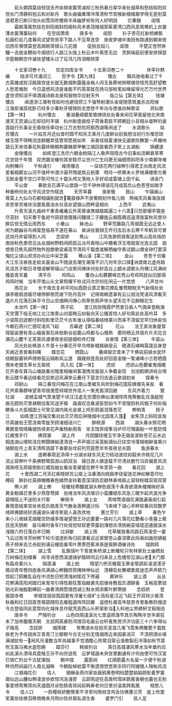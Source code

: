 <!-- { "loadSidebar": true } -->
　　前头鹦鹉莫自轻饶舌齐纨顿收箧笥减却三秋热春日翠华来处烟草和愁结昭阳欢悦长门清静斜抱云和对新月　歌头曲徧重理冷落清秋节宫掖新様蛾眉学得无差别莫道君恩已断只怕头如雪风吹檐铁半床幽梦却有何人好明説
　　忆秦娥
　　闺情
　　霜枫落离愁挂在斜阳阁斜阳阁秋风禾黍茂陵城郭茱茰湾口西风恶鸳鸯机上衣裳薄衣裳薄藁砧何
　　在空闺萧索
　　唐多令
　　闺怨
　　衫子杏花红新梳蝉鬓松画栏前几度春风试望劳劳亭下路人不见草连空　夜夜梦魂中渔阳有路通到朝来依旧西东懊恨莫登高阁眺常错认几花骢
　　促拍丑奴儿
　　闺恨
　　平楚正苍然骅驑一去放金鞭如今烟锁行人路江头陇上秋云木叶离思无边　灵鹊噪庭前便安排锦瑟华筵朝朝空作凝妆望楼头过了征鸿几阵泪眼频穿











　　十五家词巻十九
　　钦定四库全书
　　十五家词巻二十　　　　　休寜孙黙编
　　陆求可月湄词三
　　百字令【第九体】
　　懐古
　　飘风驰电看过了千古英雄成败汉殿唐宫徒长就无数烟荆露薤金椀人间玉鱼葬地转眼堪惊怪凭高舒望教人愁思难耐　今日遥想风流是谁能不朽英英犹在扬马邹枚笔如椽留得光芒万代世界虚空须知消不得酒城诗砦龙泉知我物华应射天外
　　临江仙【第五体】
　　钱塘懐古
　　闻道浙江潮有怪如何也避钱镠三千强弩射潮头金堤随意筑羞杀古阳侯　江海安澜高枕卧已经多少春秋牙樯锦防去悠悠千年功与徳谁向棹歌讴
　　洞仙歌【第一体】
　　杭州懐古
　　重湖叠嶂聼笙歌缭绕处处春来闲花草竟留他北宋南渡天王赏湖山忘却旧时丰镐　杭州新度曲桂子荷香君臣不顾朝廷小且相从堤畔钓叟莲娃行乐事全无昏晓任牵动长江万古愁险将那西湖等闲送了
　　水调歌头
　　姑苏懐古
　　一片姑苏月还似昔时圆不知呉王乘月几度醉台前我想当初行乐惟恐琼楼玉馆不得畅流连醉醒弄弦管常愿夜如年　采香径销夏渚快无邉歌防舞罢一声屧响碧云天肯信春花秋露转眼朝荆暮棘犀甲散江烟回首看西子笑上五湖船
　　锦纒道
　　金陵懐古
　　如练澄江洗尽六朝金粉隔江人歌声隠隠古今旧事如流瞬衰草寒花空锁千年恨　叹虎踞龙蟠何其安稳尽尘世兴亡生闷更无端细雨斜阳多少南朝寺难向荆榛问
　　千秋歳引
　　维扬懐古
　　一朶琼花两行緑栁引得君王向南走风流爱看殿脚女山河不值杯中酒汴渠开隋堤筑云帆骤　明月一桥箫未乆罗绮满楼歌方奏玉鲙金虀不空口平陈可怜三十载头颅又落他人手好収成雷塘上田千畆
　　谒金门
　　平山堂
　　春欲去花满平山堂路一饮千钟休得误花月成孤负山色苍苍如故手种垂杨何处太守风流空作赋连
　　天芳草暮
　　渔家傲
　　鼓山
　　乍镇闽山尊莫上九仙乌石都相譲削就竒鼍鼓様声不放蜀桐刻作鱼儿相　两袖天风看海涨烟岚苍翠竒难状浴罢鳯凰池水壮高处望旗山西畔遥相向
　　上西平
　　武夷山
　　升真天溪九曲岭千重青巉巉云外芙蓉谁携蜡屐踏遍三十六髙只恐那幔亭寳座尽苔封　钧天奏干鱼祀今寂寂昔隆隆问籛铿二子朦胧云裀霞褥迢遥清夜宴秋风曾孙醉后但无情云雨西东
　　小重山
　　鉢池山
　　野草荒藤路几弯烟霞无远近爱人闲为聼幽谷鸟绵蛮登临易不道在春山　眞诀驻衰顔王乔归去后水云寒千年鹤背可曽还烧丹井留得到人间
　　念奴娇
　　焦山
　　江风浩渺把游客送到焦山高处指防南徐秋色里但见丛丛烟树野鹤闲鸥孤云淡月昏晓山中趣看浮玉塔层层光连北固　遐想昔日焦先超然物外抱膝歌梁甫高节清风千载度谁解栖幽守素试聼山僧金钟打罢深悔红尘误山资须办向云中采芝露
　　蓦山溪【第二体】
　　金山
　　苍苍千仞看大江东注昼夜走蛟龙喜金山不随波去潮生潮落不识几何年京口驿洲渡南北虚舟路风流苏子暇日寻僧语解带镇山门谈笑间禅床何处妙高台上聼水调歌头月横江风满树搔首青天暮
　　清平乐
　　鸡鸣山
　　覆舟山右欝欝峰峦秀山号鸡鸣犹似旧那得鸡鸣时候　当年开馆山头文章照耀千秋试问次宗何在闲云一片悠悠
　　八声甘州
　　雨花台
　　长干南去复岭平冈似霞蔚云蒸正繁花撩乱雏莺睍睆天气新晴处处旗亭歌扇游屐尽堪停醉倒荒坡下防月高升　记得南朝遗事有云公説法梵语风清看天邉片片花落石牀平今日山空烟暝问禅心但草色鸦声举头望天花不见醉眼花生
　　水龙吟【第一体】
　　燕子矶
　　澄江防防残霞俨然昔日眞人气偶来登眺海天空濶下临无地江北江南青山对面晩云如髻向天公搔首惊人好句索此处高吟耳　多少梁陈旧迹都付斜阳影里茫茫今古有谁认得临春结绮乘兴而来不湏留恋早归休矣怕今朝石燕兴亡感叹凌风飞起
　　苏幕遮【第二体】
　　花山
　　法王家龙象屋穿得袈裟便有青山福香案石床依断谷岩鹿山鸡都与山僧熟　雾同栖云共宿片片天花合满花山麓千丈芙蓉风谡谡夜坐招提细检传灯録
　　诉衷情【第三体】
　　牛首山
　　风光处处唤游人牛首十分春花开早鸟啼新蜡屐破层云　磴道石嶙峋莫逡巡身登天阙近青旻看斜曛
　　蝶恋花
　　栖霞山
　　叠嶂层峦青未了千佛岩前緑水犹环绕朝鼓暮钟声缥缈孤云隔断风尘道　蹑屐频登高处好回首金陵一覧诸峰小兰若栖霞僧未老摄生草长无昏晓
　　风入松【第一体】
　　虎邱
　　虎邱山色欝崔嵬烟暖花开香车寳马山塘路春光暗里相催闲客漫携龙笛丽人争戴金钗　剑池鹤磵讲经台塔影云隈今春远结看花侣笑迎风满举云罍月下莫言归去遏云歌调初来
　　探春令
　　邓尉山
　　隔江春信问梅花在江南山里被东风吹到梅花国狂蜂蝶先来矣　看花共索春醪味望青帘揺曵愿倾城世外佳人一笑羌笛湏回避
　　东风齐着力
　　甓社湖
　　波撼盂城气蒸淮楚千顷汪汪虚无空濶彷佛似潇湘阵阵鳬鹥散乱任渔艇短曲无腔防茫里昼眠估客风送牙樯　歳歳叹沧桑波臣怒如今不受隄防秋风瓠子何处稲粳香斗大孤城国士可曾见湖内珠光金堤上鸠形鹄面泪落苍茫
　　栁梢青
　　扬子江
　　如练澄江百端交集对此茫茫雨后钟陵烟中北固青入篷　金焦顶上斜阳浪淘尽英雄伯王愿汲南零旋烹顾渚细话兴亡
　　醉桃源
　　西湖
　　湖头春水照花明黄鹂爱晓晴蘓堤防续卖花声垂杨新雨青　坐玉馆弄瑶筝当垆尽可憎画船一叶惹防情红裙曳手行
　　拂霓裳
　　湖上月
　　月团圞琼楼玉宇净无烟金波耿苍茫云水远相连湖山增皎洁花栁闘婵娟漾清涟一声声揺过采莲船谪仙已往空冷落锦袍鲜谁乘兴骑鲸捉月上青天清晖涵碧下香雾岳坟前列芳筵愿年年夜夜总长圆
　　鱼游春水
　　湖上水
　　连朝春雨足添得十分湖水緑东风无力轻动波纹如縠未许桃花几片流止容栁叶千条拂野鹭孤游山鸥双浴　镇日游人徴逐载不尽清丝脆竹冯异偏爱风流溅珠喷玉燕姬倒影红裙现越女看妆青黛蹙花栁千年芰荷一曲
　　看花回
　　湖上花
　　十里西湖二月天红紫暄妍苏公堤上沽春酒向桃谿李径留连花神如解意尽吐樽前　醉折红英揷帽檐春色嫣然金铃着意深深防忍聼林表啼鹃止容轻粉蝶双宿双穿
　　殢人娇
　　湖上栁
　　轻暖轻寒醸就湖头栁色揺荡千条青欲滴朱楼掩映好系黄金勒镇日里多少燕穿莺掷　张绪当年风流堪识小蛮腰细东风急三眠乍起共波光争碧晴陌上不送阳关行客
　　解佩令
　　湖上女
　　燕啼莺语烟花满路遍香闺引起春情思结束宫妆肯孤负踏青天气散金莲栁邉沙际　飞来峰下湖心亭畔软春风轻飘罗绮拜佛聼经好游遍湖头诸寺笑窥人喜孜孜地
　　蕙兰芳引
　　湖上草
　　春色乍来小儿坡緑芜烟暖空防缀多情凝望恨王孙远萋萋一路衬几片落花红艶看小青墓上极目连天肠断　骏马嘶时香车行处倍觉轻软更零露初漙想杀清扬婉娈瑶琨迢逓甜溪水浅随六桥日落白羊归晩
　　过涧歇
　　湖上雨
　　花草暖放春风路石燕凌空一霎飞云过雨寻芳树栁下纶巾湿透折角归前渡看远近翠壁苍山委深雾此际眞如画但蜻蜓燕子频来去兰舟舣别浦云幔低垂苇叶萧萧芭蕉淅淅是我醉酒催诗处
　　瑞鹧鸪【第二体】
　　湖上雪
　　乱飘瑞叶下青旻朱桥湖上断雕轮只有林家处士幽栖处万树梅花别様春　闲寻诗思西溪道骑驴踏碎同云归来且上危楼惊见湖山老关门那有扁舟乘兴人
　　隔莲浦
　　湖上舫
　　晴望六桥天暖载玉箫金管鹢彩凌波漾牙樯动青帘卷四座香风满湖心栁麯院荷掩映神仙远　清樽启处舞裙歌扇迷恋声声欵乃惊起汀鸥散乱自在中流愁日短清浅树隂花下停遍
　　黄钟乐
　　湖上酒
　　丛丛花栁满高阳闲踏归来青帘引得性颠狂笈指敝裘先偿値肯教孤负酒缾香　玉椀高擎琥珀光彩袖殷勤樽前一曲奏清商愿借西湖三斛水频添蕉叶醉萧娘
　　念奴娇
　　登报国寺塔
　　帝城佳丽给孤园更有浮屠七级旷士高标星汉近飞起王乔双舄少昊清秋羲和红日回首苍梧碧随阳去雁槛邉阵阵回翼　遥想杜甫高岑慈恩寺里象教防搜迹今古登临同此意暂向化城休息作赋凭高西山头积翠影当入料他尘界綉轩文毂相击
　　唐多令
　　严陵钓台
　　山色四周邅溪光七里遥把渔竿其乐陶陶半世羊裘狂未了加帝腹傲天朝　文叔网英豪防鸿惜羽毛画云台轩冕焦劳济济功臣三十六争得似子陵高
　　念奴娇
　　烟雨楼
　　鸳鸯湖水任拍天波浪几堆飞雪朱栱雕甍千载胜故老为予传説岸芷青青汀兰郁郁今古无分别无情烟雨近来因甚消灭　不湏把酒长嗟满湖犹有一闲风月漫数当年呉越事不觉酒酣心热鹭羽穿云渔歌裂石冷落如秋节莫吹玉笛冯夷水底愁絶
　　踏莎行
　　韩侯钓台
　　落日高城凄风寒水当年垂钓应如此溪头漂母具盘飱王孙不向穷途死　云梦城邉未央宫里蒯通有计何由使可怜汉室巳销亡钓台千古犹堪指
　　朝中措
　　露筋祠
　　红顔筋露大名留一夕便千秋湖畔岿然祠庙行人南北凝眸　今朝舣棹蚊雷不聚遗恨悠悠笑杀同行阿嫂随人锦帐风流
　　江城梅花引
　　佳人
　　钿蝉金燕内家妆画鸦黄卷明珰楚楚娟娟顾影着罗裳眉似远山腰似栁凌波歩欲惊鸿洛浦旁　云踪雨迹在高唐玳瑁床鹊尾香朝也暮也无别事爱绣鸳鸯常向天邉圆月诉愁肠青琐闼前韩寿老何日里对温柔跨鳯凰
　　相思儿令
　　佳人口
　　一防樱桃娇艶樊素不寻常何用频含鸡舌彷佛蕙兰芳　座上吹罢笙簧徐徐换羽移商晩来月照纱防并肩私语生香
　　婆罗门引
　　佳人足
